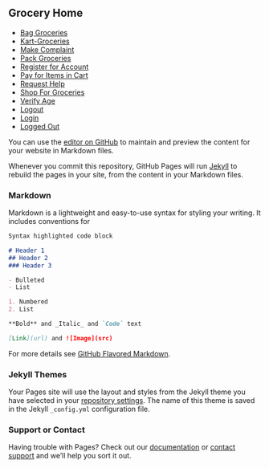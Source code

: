 ## Grocery Home

- [Bag Groceries](Bag-Groceries.html)
- [Kart-Groceries](Kart-Groceries.html)
- [Make Complaint](Make-Complaint.html)
- [Pack Groceries](Pack-Groceries.html)
- [Register for Account](Register-For-Account.html)
- [Pay for Items in Cart](Pay-For-Items-In-Cart.html) 
- [Request Help](Request-Help.html)
- [Shop For Groceries](Search-App-For-Products.html) 
- [Verify Age](Verify-Age.html)
- [Logout](Logout.html)
- [Login](Login.html)
- [Logged Out](Logged-Out.html)


You can use the [editor on GitHub](https://github.com/frankmontoyanm/Grocery/edit/gh-pages/index.md) to maintain and preview the content for your website in Markdown files.

Whenever you commit this repository, GitHub Pages will run [Jekyll](https://jekyllrb.com/) to rebuild the pages in your site, from the content in your Markdown files.

### Markdown

Markdown is a lightweight and easy-to-use syntax for styling your writing. It includes conventions for

```markdown
Syntax highlighted code block

# Header 1
## Header 2
### Header 3

- Bulleted
- List

1. Numbered
2. List

**Bold** and _Italic_ and `Code` text

[Link](url) and ![Image](src)
```

For more details see [GitHub Flavored Markdown](https://guides.github.com/features/mastering-markdown/).

### Jekyll Themes

Your Pages site will use the layout and styles from the Jekyll theme you have selected in your [repository settings](https://github.com/frankmontoyanm/Grocery/settings). The name of this theme is saved in the Jekyll `_config.yml` configuration file.

### Support or Contact

Having trouble with Pages? Check out our [documentation](https://docs.github.com/categories/github-pages-basics/) or [contact support](https://support.github.com/contact) and we’ll help you sort it out.
